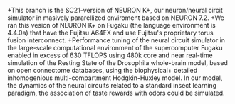 +This branch is the SC21-version of NEURON K+, our neuron/neural circit simulator in masively pararellized enviroment based on NEURON 7.2.
+We ran this vesion of  NEURON K+  on Fugaku (the language environment is 4.4.0a) that have the Fujitsu A64FX and use Fujitsu's proprietary torus fusion interconnect.
+Performance tuning of the neural circuit simulator in the large-scale computational environment of the supercomputer Fugaku enabled in excess of 630 TFLOPS using 480k core and near real-time simulation of the Resting State of the Drosophila whole-brain model, based on open connectome databases, using the biophysical+ detailed inhomogenious multi-compartment Hodgkin-Huxley model. In our model, the dynamics of the neural circuits related to a standard insect learning paradigm, the association of taste rewards with odors could be simulated.
